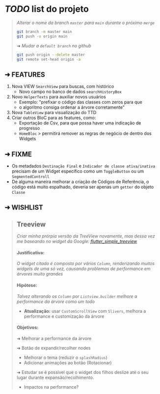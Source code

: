 # ***TODO* list do projeto**

> *Alterar o nome da branch `master` para `main` durante o próximo `merge`*
> ```bash
> git branch -m master main
> git push -u origin main
> ```
> ➜ *Mudar a `default branch` no github*
> ```bash
> git push origin --delete master
> git remote set-head origin -a
> ```

## ➜ **FEATURES**

1) Nova VIEW `SearchView` para buscas, com histórico
    - Novo campo no banco de dados `searchHistoryBox`
2) Novo `HelperTexts` para auxiliar novos usuários
    - Exemplo: "prefixar o código das classes com zeros para que
    - o algoritmo consiga ordenar a árvore corretamente"
3) Nova `TableView` para visualização do TTD
4) Criar outros BloC para as features, como:
    - Exportação de Csv, para que possa haver uma indicação de progresso
    - `HomeBloc` > permitirá remover as regras de negócio de dentro dos Widgets

## ➜ **FIXME**
  - Os metadados `Destinação Final` e `Indicador de classe ativa/inativa` precisam de um Widget específico como um `ToggleButton` ou um `SegmentedControll`
  - De alguma maneira melhorar a criação de Códigos de Referência, o código está muito espalhado, deveria ser apenas um `getter` do objeto `Classe`

## ➜ **WISHLIST**

> ## Treeview
> *Criar minha prórpia versão da TreeView novamente,
> mas dessa vez me baseando no widget da Google: [flutter_simple_treeview]*
> #### **Justificativa**:
> *O widget citado é composto por vários `Column`, renderizando muitos widgets de uma só vez,
> causando problemas de performance em árvores muito grandes*
> #### **Hipótese**:
> *Talvez alterando os `Column` por `Listview.builder` melhore a performance da árvore como um todo*
> - **Atualização:** usar `CustomScrollView` com `Slivers`, melhora a performance e customização da árvore
> #### **Objetivos**:
> ➜ Melhorar a performance da árvore
> 
> ➜ Botão de expandir/recolher nodes
>   - Melhorar o tema (reduzir o `splashRadius`)
>   - Adicionar animações ao botão (Rotacionar)
> 
> ➜ Estudar se é possível que o widget dos filhos deslize até o seu lugar durante expansão/recolhimento.
>   - Impactos na performance?

[flutter_simple_treeview]: https://github.com/google/flutter.widgets/tree/master/packages/flutter_simple_treeview
